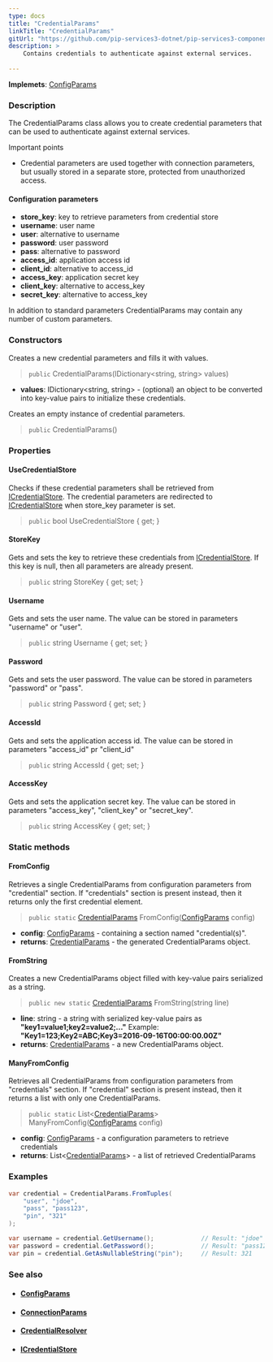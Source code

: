 ```yaml
---
type: docs
title: "CredentialParams"
linkTitle: "CredentialParams"
gitUrl: "https://github.com/pip-services3-dotnet/pip-services3-components-dotnet"
description: >
    Contains credentials to authenticate against external services.
    
---
```


**Implemets**: [ConfigParams](../../../commons/config/config_params)

### Description

The CredentialParams class allows you to create credential parameters that can be used to authenticate against external services.

Important points

- Credential parameters are used together with connection parameters, but usually stored in a separate store, protected from unauthorized access.

#### Configuration parameters

- **store_key**: key to retrieve parameters from credential store
- **username**: user name
- **user**: alternative to username
- **password**: user password
- **pass**: alternative to password
- **access_id**: application access id
- **client_id**: alternative to access_id
- **access_key**: application secret key
- **client_key**: alternative to access_key
- **secret_key**: alternative to access_key

In addition to standard parameters CredentialParams may contain any number of custom parameters.

### Constructors
Creates a new credential parameters and fills it with values.

> `public` CredentialParams(IDictionary\<string, string\> values)

- **values**: IDictionary\<string, string\> - (optional) an object to be converted into key-value pairs to initialize these credentials.

Creates an empty instance of credential parameters.

> `public` CredentialParams()


### Properties

#### UseCredentialStore
Checks if these credential parameters shall be retrieved from [ICredentialStore](../icredential_store).
The credential parameters are redirected to [ICredentialStore](../icredential_store) when store_key parameter is set.

> `public` bool UseCredentialStore { get; }

#### StoreKey
Gets and sets the key to retrieve these credentials from [ICredentialStore](../icredential_store).
If this key is null, then all parameters are already present.

> `public` string StoreKey { get; set; }

#### Username
Gets and sets the user name. The value can be stored in parameters "username" or "user".

> `public` string Username { get; set; }

#### Password
Gets and sets the user password. The value can be stored in parameters "password" or "pass".

> `public` string Password { get; set; }

#### AccessId
Gets and sets the application access id. The value can be stored in parameters "access_id" pr "client_id"

> `public` string AccessId { get; set; }

#### AccessKey
Gets and sets the application secret key.
The value can be stored in parameters "access_key", "client_key" or "secret_key".

> `public` string AccessKey { get; set; }


### Static methods

#### FromConfig
Retrieves a single CredentialParams from configuration parameters
from "credential" section. If "credentials" section is present instead,
then it returns only the first credential element.

> `public static` [CredentialParams]() FromConfig([ConfigParams](../../../commons/config/config_params) config)

- **config**: [ConfigParams](../../../commons/config/config_params) -  containing a section named "credential(s)".
- **returns**: [CredentialParams]() - the generated CredentialParams object.


#### FromString
Creates a new CredentialParams object filled with key-value pairs serialized as a string.

> `public new static` [CredentialParams]() FromString(string line)

- **line**: string - a string with serialized key-value pairs as **"key1=value1;key2=value2;..."**
Example: **"Key1=123;Key2=ABC;Key3=2016-09-16T00:00:00.00Z"**
- **returns**: [CredentialParams]() - a new CredentialParams object.


#### ManyFromConfig
Retrieves all CredentialParams from configuration parameters
from "credentials" section. If "credential" section is present instead,
then it returns a list with only one CredentialParams.

> `public static` List<[CredentialParams]()> ManyFromConfig([ConfigParams](../../../commons/config/config_params) config)

- **config**: [ConfigParams](../../../commons/config/config_params) - a configuration parameters to retrieve credentials
- **returns**: List<[CredentialParams]()> - a list of retrieved CredentialParams

### Examples

```cs
var credential = CredentialParams.FromTuples(
    "user", "jdoe",
    "pass", "pass123",
    "pin", "321" 
);

var username = credential.GetUsername();             // Result: "jdoe"
var password = credential.GetPassword();             // Result: "pass123"
var pin = credential.GetAsNullableString("pin");     // Result: 321  
```

### See also
- #### [ConfigParams](../../../commons/config/config_params)
- #### [ConnectionParams](../connect/connection_params)
- #### [CredentialResolver](../credential_resolver)
- #### [ICredentialStore](../icredentialStore)

